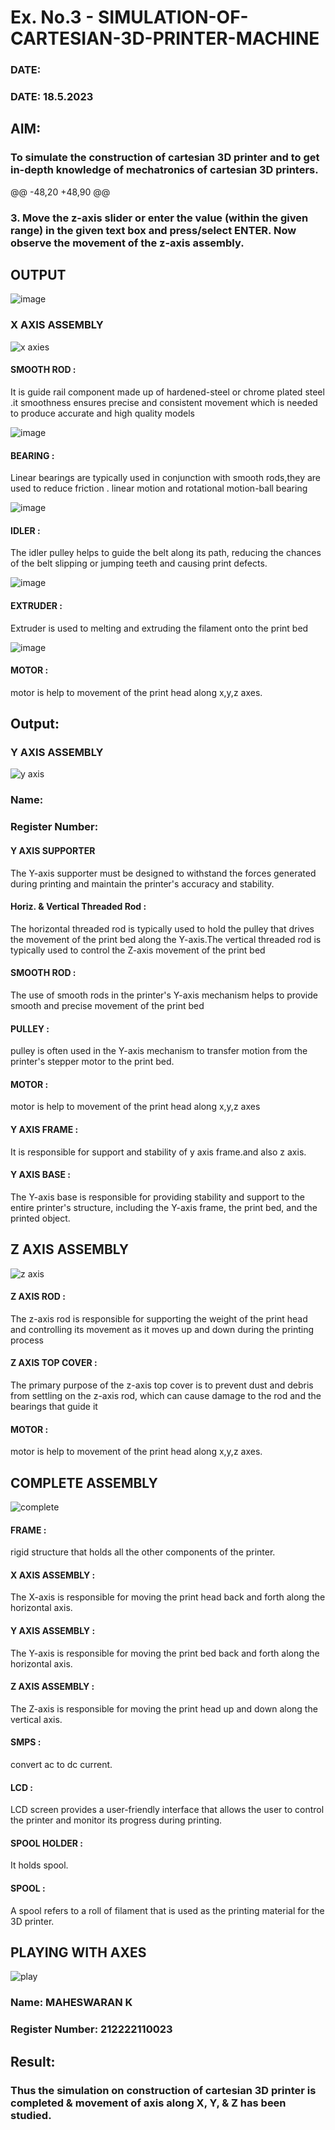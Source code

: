 # Ex. No.3 - SIMULATION-OF-CARTESIAN-3D-PRINTER-MACHINE
### DATE: 
### DATE: 18.5.2023

## AIM:
### To simulate the construction of cartesian 3D printer and to get in-depth knowledge of mechatronics of cartesian 3D printers.
@@ -48,20 +48,90 @@
###   3.	Move the z-axis slider or enter the value (within the given range) in the given text box and press/select ENTER. Now observe the movement of the z-axis assembly.

## OUTPUT
![image](https://github.com/Sellakumar1987/Ex.-No.-3---SIMULATION-OF-CARTESIAN-3D-PRINTER-MACHINE/assets/113594316/3b394ffa-4aea-4e56-a12b-eccab47afee5)
### X AXIS ASSEMBLY
![x axies](https://github.com/mathes6112004/Ex.-No.-3---SIMULATION-OF-CARTESIAN-3D-PRINTER-MACHINE/assets/119477782/523652e9-2a18-4f5d-8488-f4f0b78dadb5)
#### SMOOTH ROD :
It is guide rail component made up of hardened-steel or chrome plated steel .it smoothness ensures precise and consistent movement which is needed to produce accurate and high quality models

![image](https://github.com/Sellakumar1987/Ex.-No.-3---SIMULATION-OF-CARTESIAN-3D-PRINTER-MACHINE/assets/113594316/cf47ce68-c7b4-4cbc-b57f-ccd68b7bcbb7)
#### BEARING :
Linear bearings are typically used in conjunction with smooth rods,they are used to reduce friction . linear motion and rotational motion-ball bearing

![image](https://github.com/Sellakumar1987/Ex.-No.-3---SIMULATION-OF-CARTESIAN-3D-PRINTER-MACHINE/assets/113594316/803397cb-5685-4bc2-82c2-6b1d1e3a2eec)
#### IDLER :
The idler pulley helps to guide the belt along its path, reducing the chances of the belt slipping or jumping teeth and causing print defects.

![image](https://github.com/Sellakumar1987/Ex.-No.-3---SIMULATION-OF-CARTESIAN-3D-PRINTER-MACHINE/assets/113594316/45ac4da8-f236-4e23-b0ce-a77aac6ac8b0)
#### EXTRUDER :
Extruder is used to melting and extruding the filament onto the print bed

![image](https://github.com/Sellakumar1987/Ex.-No.-3---SIMULATION-OF-CARTESIAN-3D-PRINTER-MACHINE/assets/113594316/e00b82b4-9aff-400f-9c57-288254dc3cd2)
#### MOTOR :
motor is help to movement of the print head along x,y,z axes.

## Output:
### Y AXIS ASSEMBLY
![y axis](https://github.com/mathes6112004/Ex.-No.-3---SIMULATION-OF-CARTESIAN-3D-PRINTER-MACHINE/assets/119477782/cd2228da-05f4-4e4f-8e83-96e77b055359)

### Name: 
### Register Number:
#### Y AXIS SUPPORTER
The Y-axis supporter must be designed to withstand the forces generated during printing and maintain the printer's accuracy and stability.

#### Horiz. & Vertical Threaded Rod :
The horizontal threaded rod is typically used to hold the pulley that drives the movement of the print bed along the Y-axis.The vertical threaded rod is typically used to control the Z-axis movement of the print bed

#### SMOOTH ROD :
The use of smooth rods in the printer's Y-axis mechanism helps to provide smooth and precise movement of the print bed

#### PULLEY :
pulley is often used in the Y-axis mechanism to transfer motion from the printer's stepper motor to the print bed.

#### MOTOR :
motor is help to movement of the print head along x,y,z axes

#### Y AXIS FRAME :
It is responsible for support and stability of y axis frame.and also z axis.

#### Y AXIS BASE :
The Y-axis base is responsible for providing stability and support to the entire printer's structure, including the Y-axis frame, the print bed, and the printed object.

## Z AXIS ASSEMBLY
![z axis](https://github.com/mathes6112004/Ex.-No.-3---SIMULATION-OF-CARTESIAN-3D-PRINTER-MACHINE/assets/119477782/288d4c60-8c8e-47d5-9693-1739280e03df)

#### Z AXIS ROD :
The z-axis rod is responsible for supporting the weight of the print head and controlling its movement as it moves up and down during the printing process

#### Z AXIS TOP COVER :
The primary purpose of the z-axis top cover is to prevent dust and debris from settling on the z-axis rod, which can cause damage to the rod and the bearings that guide it

#### MOTOR :
motor is help to movement of the print head along x,y,z axes.

## COMPLETE ASSEMBLY
![complete](https://github.com/mathes6112004/Ex.-No.-3---SIMULATION-OF-CARTESIAN-3D-PRINTER-MACHINE/assets/119477782/2cf4b4d0-1da4-4dff-948a-1bdd9beb7efd)
#### FRAME :
rigid structure that holds all the other components of the printer.

#### X AXIS ASSEMBLY :
The X-axis is responsible for moving the print head back and forth along the horizontal axis.

#### Y AXIS ASSEMBLY :
The Y-axis is responsible for moving the print bed back and forth along the horizontal axis.

#### Z AXIS ASSEMBLY :
The Z-axis is responsible for moving the print head up and down along the vertical axis.

#### SMPS :
convert ac to dc current.

#### LCD :
LCD screen provides a user-friendly interface that allows the user to control the printer and monitor its progress during printing.

#### SPOOL HOLDER :
It holds spool.

#### SPOOL :
A spool refers to a roll of filament that is used as the printing material for the 3D printer.

## PLAYING WITH AXES
![play](https://github.com/mathes6112004/Ex.-No.-3---SIMULATION-OF-CARTESIAN-3D-PRINTER-MACHINE/assets/119477782/c0f8e0c0-0eac-4272-bcf4-787ecab573fa)

### Name: MAHESWARAN K
### Register Number: 212222110023

## Result: 
### Thus the simulation on construction of cartesian 3D printer is completed & movement of axis along X, Y, & Z has been studied.
